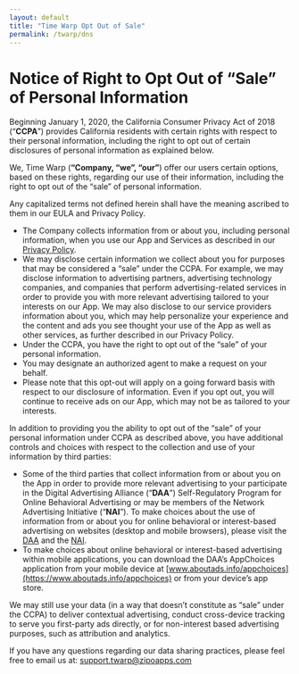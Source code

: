 ```yaml
---
layout: default
title: "Time Warp Opt Out of Sale"
permalink: /twarp/dns
---
```


# Notice of Right to Opt Out of “Sale” of Personal Information

Beginning January 1, 2020, the California Consumer Privacy Act of 2018 (“**CCPA**”) provides California residents with certain rights with respect to their personal information, including the right to opt out of certain disclosures of personal information as explained below.

We, Time Warp (**“Company, “we”, “our”**) offer our users certain options, based on these rights, regarding our use of their information, including the right to opt out of the “sale” of personal information.

Any capitalized terms not defined herein shall have the meaning ascribed to them in our EULA and Privacy Policy. 

- The Company collects information from or about you, including personal information, when you use our App and Services as described in our [Privacy Policy](/twarp/privacy).
- We may disclose certain information we collect about you for purposes that may be considered a “sale” under the CCPA. For example, we may disclose information to advertising partners, advertising technology companies, and companies that perform advertising-related services in order to provide you with more relevant advertising tailored to your interests on our App. We may also disclose to our service providers information about you, which may help personalize your experience and the content and ads you see thought your use of the App as well as other services, as further described in our Privacy Policy.
- Under the CCPA, you have the right to opt out of the “sale” of your personal information. 
- You may designate an authorized agent to make a request on your behalf. 
- Please note that this opt-out will apply on a going forward basis with respect to our disclosure of information. Even if you opt out, you will continue to receive ads on our App, which may not be as tailored to your interests.

In addition to providing you the ability to opt out of the “sale” of your personal information under CCPA as described above, you have additional controls and choices with respect to the collection and use of your information by third parties:

- Some of the third parties that collect information from or about you on the App in order to provide more relevant advertising to your participate in the Digital Advertising Alliance (“**DAA**”) Self-Regulatory Program for Online Behavioral Advertising or may be members of the Network Advertising Initiative (“**NAI**”). To make choices about the use of information from or about you for online behavioral or interest-based advertising on websites (desktop and mobile browsers), please visit the [DAA](https://optout.aboutads.info/?c=2&lang=EN) and the [NAI](https://optout.networkadvertising.org/?c=1).
- To make choices about online behavioral or interest-based advertising within mobile applications, you can download the DAA’s AppChoices application from your mobile device at [www.aboutads.info/appchoices](https://www.aboutads.info/appchoices) or from your device’s app store.

We may still use your data (in a way that doesn’t constitute as “sale” under the CCPA) to deliver contextual advertising, conduct cross-device tracking to serve you first-party ads directly, or for non-interest based advertising purposes, such as attribution and analytics.

If you have any questions regarding our data sharing practices, please feel free to email us at: [support.twarp@zipoapps.com](mailto:support.twarp@zipoapps.com)